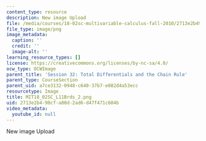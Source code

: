```yaml
---
content_type: resource
description: New image Upload
file: /media/courses/18-02sc-multivariable-calculus-fall-2010/2713e2b490cfa00d2ad6d47f471c604b_MIT18_02SC_L11Brds_2.png
file_type: image/png
image_metadata:
  caption: ''
  credit: ''
  image-alt: ''
learning_resource_types: []
license: https://creativecommons.org/licenses/by-nc-sa/4.0/
ocw_type: OCWImage
parent_title: 'Session 32: Total Differentials and the Chain Rule'
parent_type: CourseSection
parent_uid: a7ce3132-0948-c640-37b7-e082d4a53ecc
resourcetype: Image
title: MIT18_02SC_L11Brds_2.png
uid: 2713e2b4-90cf-a00d-2ad6-d47f471c604b
video_metadata:
  youtube_id: null
---
```

New image Upload